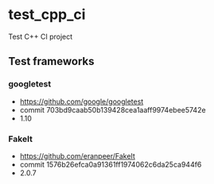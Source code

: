 # test_cpp_ci
Test C++ CI project

## Test frameworks

### googletest
* https://github.com/google/googletest
* commit 703bd9caab50b139428cea1aaff9974ebee5742e
* 1.10

### FakeIt
* https://github.com/eranpeer/FakeIt
* commit 1576b26efca0a91361ff1974062c6da25ca944f6
* 2.0.7
